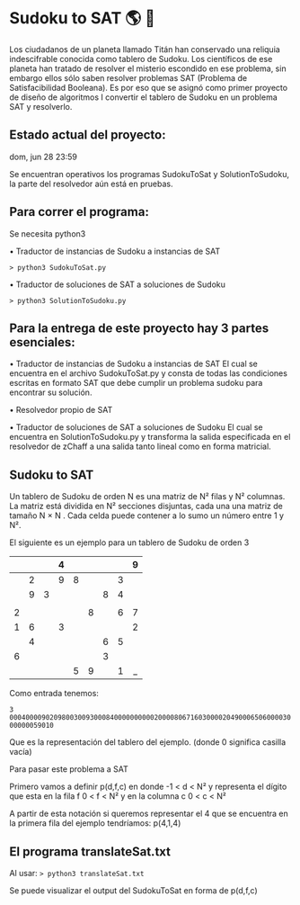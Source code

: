 # Sudoku to SAT 🌎️ 🚀️

Los ciudadanos de un planeta llamado Titán han conservado una reliquia indescifrable conocida como tablero de Sudoku. Los científicos de ese planeta han tratado de resolver el misterio escondido en ese problema, sin embargo ellos sólo saben resolver problemas SAT (Problema de Satisfacibilidad Booleana). Es por eso que se asignó como primer proyecto de diseño de algoritmos I convertir el tablero de Sudoku en un problema SAT y resolverlo.

## Estado actual del proyecto:

dom, jun 28 23:59

Se encuentran operativos los programas SudokuToSat y SolutionToSudoku, la parte del resolvedor aún está en pruebas.

## Para correr el programa:

Se necesita python3

• Traductor de instancias de Sudoku a instancias de SAT

`> python3 SudokuToSat.py`

• Traductor de soluciones de SAT a soluciones de Sudoku

`> python3 SolutionToSudoku.py`

## Para la entrega de este proyecto hay 3 partes esenciales:

• Traductor de instancias de Sudoku a instancias de SAT
El cual se encuentra en el archivo SudokuToSat.py y consta de todas las condiciones escritas en formato SAT que debe cumplir un problema sudoku para encontrar su solución.

• Resolvedor propio de SAT

• Traductor de soluciones de SAT a soluciones de Sudoku
El cual se encuentra en SolutionToSudoku.py y transforma la salida especificada en el resolvedor de zChaff a una salida tanto lineal como en forma matricial.

## Sudoku to SAT

Un tablero de Sudoku de orden N es una matriz de N² filas y N²  columnas. La matriz está dividida en N² secciones disjuntas, cada una una matriz de tamaño N × N . Cada celda puede contener a lo sumo un número entre 1 y N².

El siguiente es un ejemplo para un tablero de Sudoku de orden 3

|   |   |   |   4|   |   |   |   | 9  |
| :------------: | :------------: | :------------: | :------------: | :------------: | :------------: | :------------: | :------------: | :------------: |
|   | 2  |   |9   |  8 |   |   | 3  |   |
|   | 9  | 3  |   |   |   | 8  | 4  |   |
|   |   |   |   |   |   |   |   |   |
|  2 |   |   |   |   | 8  |   | 6  |  7 |
|  1 | 6  |   | 3  |   |   |   |   |  2 |
|   |  4 |   |   |   |   |  6 |5   |   |
| 6  |   |   |   |   |   |  3 |   |   |
|   |   |   |   |  5 |   9|   |  1 | _  |


Como entrada tenemos:

`3 000400009020980030093000840000000000200008067160300002049000650600003000000059010`

Que es la representación del tablero del ejemplo. (donde 0 significa casilla vacía)

Para pasar este problema a SAT

Primero vamos a definir p(d,f,c) en donde -1 < d < N² y representa el dígito que esta en la fila f 0 < f < N² y en la columna c  0 < c < N²

A partir de esta notación si queremos representar el 4 que se encuentra en la primera fila del ejemplo tendríamos: p(4,1,4)

## El programa translateSat.txt

Al usar:
`> python3 translateSat.txt`

Se puede visualizar el output del SudokuToSat en forma de p(d,f,c)


